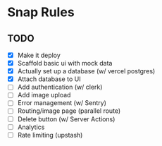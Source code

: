 # Snap Rules

## TODO

- [x] Make it deploy
- [x] Scaffold basic ui with mock data
- [x] Actually set up a database (w/ vercel postgres)
- [x] Attach database to UI
- [ ] Add authentication (w/ clerk)
- [ ] Add image upload
- [ ] Error management (w/ Sentry)
- [ ] Routing/image page (parallel route)
- [ ] Delete button (w/ Server Actions)
- [ ] Analytics
- [ ] Rate limiting (upstash)
